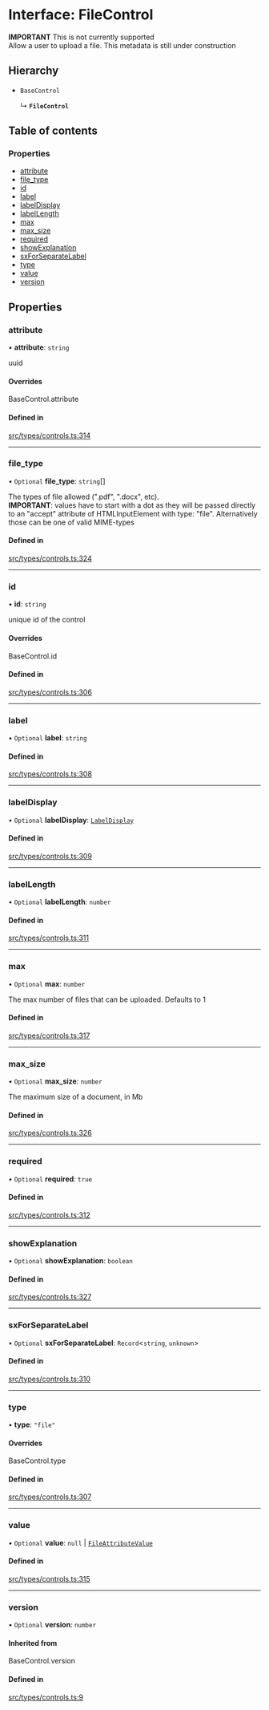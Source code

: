 # Interface: FileControl

**IMPORTANT** This is not currently supported\
Allow a user to upload a file. This metadata is still under construction

## Hierarchy

- `BaseControl`

  ↳ **`FileControl`**

## Table of contents

### Properties

- [attribute](../wiki/FileControl#attribute)
- [file\_type](../wiki/FileControl#file_type)
- [id](../wiki/FileControl#id)
- [label](../wiki/FileControl#label)
- [labelDisplay](../wiki/FileControl#labeldisplay)
- [labelLength](../wiki/FileControl#labellength)
- [max](../wiki/FileControl#max)
- [max\_size](../wiki/FileControl#max_size)
- [required](../wiki/FileControl#required)
- [showExplanation](../wiki/FileControl#showexplanation)
- [sxForSeparateLabel](../wiki/FileControl#sxforseparatelabel)
- [type](../wiki/FileControl#type)
- [value](../wiki/FileControl#value)
- [version](../wiki/FileControl#version)

## Properties

### attribute

• **attribute**: `string`

uuid

#### Overrides

BaseControl.attribute

#### Defined in

[src/types/controls.ts:314](https://github.com/decisively-io/interview-sdk/blob/de8f2ee69dbcb31d956f391c52b0e0db7d4d25b4/src/types/controls.ts#L314)

___

### file\_type

• `Optional` **file\_type**: `string`[]

The types of file allowed (".pdf", ".docx", etc).\
**IMPORTANT**: values have to start with a dot  as they will be passed directly \
to an "accept" attribute of HTMLInputElement with type: "file". Alternatively\
those can be one of valid MIME-types

#### Defined in

[src/types/controls.ts:324](https://github.com/decisively-io/interview-sdk/blob/de8f2ee69dbcb31d956f391c52b0e0db7d4d25b4/src/types/controls.ts#L324)

___

### id

• **id**: `string`

unique id of the control

#### Overrides

BaseControl.id

#### Defined in

[src/types/controls.ts:306](https://github.com/decisively-io/interview-sdk/blob/de8f2ee69dbcb31d956f391c52b0e0db7d4d25b4/src/types/controls.ts#L306)

___

### label

• `Optional` **label**: `string`

#### Defined in

[src/types/controls.ts:308](https://github.com/decisively-io/interview-sdk/blob/de8f2ee69dbcb31d956f391c52b0e0db7d4d25b4/src/types/controls.ts#L308)

___

### labelDisplay

• `Optional` **labelDisplay**: [`LabelDisplay`](../wiki/Exports#labeldisplay)

#### Defined in

[src/types/controls.ts:309](https://github.com/decisively-io/interview-sdk/blob/de8f2ee69dbcb31d956f391c52b0e0db7d4d25b4/src/types/controls.ts#L309)

___

### labelLength

• `Optional` **labelLength**: `number`

#### Defined in

[src/types/controls.ts:311](https://github.com/decisively-io/interview-sdk/blob/de8f2ee69dbcb31d956f391c52b0e0db7d4d25b4/src/types/controls.ts#L311)

___

### max

• `Optional` **max**: `number`

The max number of files that can be uploaded. Defaults to 1

#### Defined in

[src/types/controls.ts:317](https://github.com/decisively-io/interview-sdk/blob/de8f2ee69dbcb31d956f391c52b0e0db7d4d25b4/src/types/controls.ts#L317)

___

### max\_size

• `Optional` **max\_size**: `number`

The maximum size of a document, in Mb

#### Defined in

[src/types/controls.ts:326](https://github.com/decisively-io/interview-sdk/blob/de8f2ee69dbcb31d956f391c52b0e0db7d4d25b4/src/types/controls.ts#L326)

___

### required

• `Optional` **required**: ``true``

#### Defined in

[src/types/controls.ts:312](https://github.com/decisively-io/interview-sdk/blob/de8f2ee69dbcb31d956f391c52b0e0db7d4d25b4/src/types/controls.ts#L312)

___

### showExplanation

• `Optional` **showExplanation**: `boolean`

#### Defined in

[src/types/controls.ts:327](https://github.com/decisively-io/interview-sdk/blob/de8f2ee69dbcb31d956f391c52b0e0db7d4d25b4/src/types/controls.ts#L327)

___

### sxForSeparateLabel

• `Optional` **sxForSeparateLabel**: `Record`\<`string`, `unknown`\>

#### Defined in

[src/types/controls.ts:310](https://github.com/decisively-io/interview-sdk/blob/de8f2ee69dbcb31d956f391c52b0e0db7d4d25b4/src/types/controls.ts#L310)

___

### type

• **type**: ``"file"``

#### Overrides

BaseControl.type

#### Defined in

[src/types/controls.ts:307](https://github.com/decisively-io/interview-sdk/blob/de8f2ee69dbcb31d956f391c52b0e0db7d4d25b4/src/types/controls.ts#L307)

___

### value

• `Optional` **value**: ``null`` \| [`FileAttributeValue`](../wiki/Exports#fileattributevalue)

#### Defined in

[src/types/controls.ts:315](https://github.com/decisively-io/interview-sdk/blob/de8f2ee69dbcb31d956f391c52b0e0db7d4d25b4/src/types/controls.ts#L315)

___

### version

• `Optional` **version**: `number`

#### Inherited from

BaseControl.version

#### Defined in

[src/types/controls.ts:9](https://github.com/decisively-io/interview-sdk/blob/de8f2ee69dbcb31d956f391c52b0e0db7d4d25b4/src/types/controls.ts#L9)
